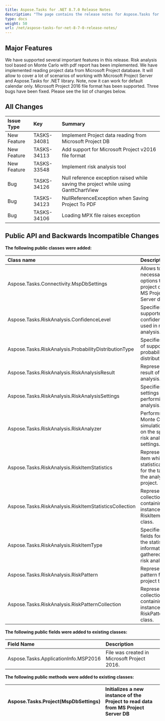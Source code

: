 ```yaml
---
title: Aspose.Tasks for .NET 8.7.0 Release Notes
description: "The page contains the release notes for Aspose.Tasks for .NET 8.7.0."
type: docs
weight: 50
url: /net/aspose-tasks-for-net-8-7-0-release-notes/
---
```


## **Major Features**
We have supported several important features in this release. Risk analysis tool based on Monte Carlo with pdf report has been implemented. We have implemented reading project data from Microsoft Project database. It will allow to cover a lot of scenarios of working with Microsoft Project 
Server and Aspose.Tasks for .NET library. Note, now it can work for default calendar only. Microsoft Project 2016 file format has been supported. Three 
bugs have been fixed. Please see the list of changes below.

## **All Changes**
|**Issue Type** |**Key** |**Summary** |
| :- | :- | :- |
|New Feature |TASKS-34081 |Implement Project data reading from Microsoft Project DB |
|New Feature |TASKS-34113 |Add support for Microsoft Project v2016 file format |
|New Feature |TASKS-33548 |Implement risk analysis tool |
|Bug |TASKS-34126 |Null reference exception raised while saving the project while using GanttChartView |
|Bug |TASKS-34123 |NullReferenceException when Saving Project To PDF |
|Bug |TASKS-34106 |Loading MPX file raises exception |

## **Public API and Backwards Incompatible Changes**

**The following public classes were added:**

|**Class name**|**Description**|
| :- | :- |
|Aspose.Tasks.Connectivity.MspDbSettings |Allows to set necessary options to read project data from MS Project Server database. |
|Aspose.Tasks.RiskAnalysis.ConfidenceLevel |Specifies supported confidence levels used in risk analysis. |
|Aspose.Tasks.RiskAnalysis.ProbabilityDistributionType |Specifies types of supported probability distributions. |
|Aspose.Tasks.RiskAnalysis.RiskAnalysisResult |Represents a result of risk analysis. |
|Aspose.Tasks.RiskAnalysis.RiskAnalysisSettings |Specifies settings for performing risk analysis. |
|Aspose.Tasks.RiskAnalysis.RiskAnalyzer |Performs a Monte Carlo simulation based on the specified risk analysis settings. |
|Aspose.Tasks.RiskAnalysis.RiskItemStatistics |Represents an item which stores statistical data for the task of the analyzed project. |
|Aspose.Tasks.RiskAnalysis.RiskItemStatisticsCollection |Represents a collection containing the instances of the RiskItemStatistics class. |
|Aspose.Tasks.RiskAnalysis.RiskItemType |Specifies task fields for which the statistical information is gathered during risk analysis. |
|Aspose.Tasks.RiskAnalysis.RiskPattern |Represents a risk pattern for a project task. |
|Aspose.Tasks.RiskAnalysis.RiskPatternCollection |Represents a collection containing the instances of the RiskPattern class. |
**The following public fields were added to existing classes:**

|**Field Name**|**Description**|
| :- | :- |
|Aspose.Tasks.ApplicationInfo.MSP2016 |File was created in Microsoft Project 2016. |

**The following public methods were added to existing classes:**

|Aspose.Tasks.Project(MspDbSettings) |Initializes a new instance of the Project to read data from MS Project Server DB |
| :- | :- |